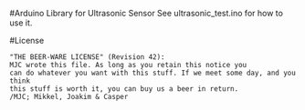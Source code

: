 #Arduino Library for Ultrasonic Sensor
See ultrasonic_test.ino for how to use it.

#License

    "THE BEER-WARE LICENSE" (Revision 42):
    MJC wrote this file. As long as you retain this notice you
    can do whatever you want with this stuff. If we meet some day, and you think
    this stuff is worth it, you can buy us a beer in return.
    /MJC; Mikkel, Joakim & Casper